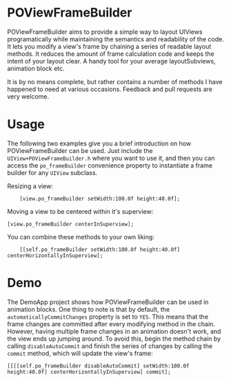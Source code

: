 # POViewFrameBuilder

POViewFrameBuilder aims to provide a simple way to layout UIViews programatically while maintaining the semantics and readability of the code. It lets you modify a view's frame by chaining a series of readable layout methods. It reduces the amount of frame calculation code and keeps the intent of your layout clear. A handy tool for your average layoutSubviews, animation block etc.

It is by no means complete, but rather contains a number of methods I have happened to need at various occasions. Feedback and pull requests are very welcome.

# Usage

The following two examples give you a brief introduction on how POViewFrameBuilder can be used. Just include the `UIView+POViewFrameBuilder.h` where you want to use it, and then you can access the `po_frameBuilder` convenience property to instantiate a frame builder for any `UIView` subclass.

Resizing a view:

		[view.po_frameBuilder setWidth:100.0f height:40.0f];

Moving a view to be centered within it's superview:

    [view.po_frameBuilder centerInSuperview];

You can combine these methods to your own liking:

		[[self.po_frameBuilder setWidth:100.0f height:40.0f] centerHorizontallyInSuperview];

# Demo

The DemoApp project shows how POViewFrameBuilder can be used in animation blocks. One thing to note is that by default, the `automaticallyCommitChanges` property is set to `YES`. This means that the frame changes are committed after every modifying method in the chain. However, having multiple frame changes in an animation doesn't work, and the view ends up jumping around. To avoid this, begin the method chain by calling `disableAutoCommit` and finish the series of changes by calling the `commit` method, which will update the view's frame:

    [[[[self.po_frameBuilder disableAutoCommit] setWidth:100.0f height:40.0f] centerHorizontallyInSuperview] commit];